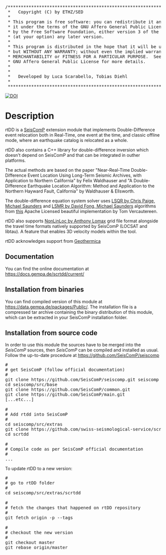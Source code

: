 <pre>
/***************************************************************************
 *   Copyright (C) by ETHZ/SED                                             *
 *                                                                         *
 * This program is free software: you can redistribute it and/or modify    *
 * it under the terms of the GNU Affero General Public License as published*
 * by the Free Software Foundation, either version 3 of the License, or    *
 * (at your option) any later version.                                     *
 *                                                                         *
 * This program is distributed in the hope that it will be useful,         *
 * but WITHOUT ANY WARRANTY; without even the implied warranty of          *
 * MERCHANTABILITY or FITNESS FOR A PARTICULAR PURPOSE.  See the           *
 * GNU Affero General Public License for more details.                     *
 *                                                                         *
 *                                                                         *
 *   Developed by Luca Scarabello, Tobias Diehl                            *
 *                                                                         *
 ***************************************************************************/
</pre>

[![DOI](https://zenodo.org/badge/246001157.svg)](https://zenodo.org/badge/latestdoi/246001157)

# Description

rtDD is a [SeisComP](<https://github.com/SeisComP>) extension module that implements Double-Difference event relocation both in Real-Time, one event at the time, and classic offline mode, where an earthquake catalog is relocated as a whole.

rtDD also contains a C++ library for double-difference inversion which doesn't depend on SeisComP and that can be integrated in outher platforms.

The actual methods are based on the paper "Near-Real-Time Double-Difference Event Location Using Long-Term Seismic Archives, with Application to Northern California" by Felix Waldhauser and "A Double-Difference Earthquake Location Algorithm: Method and Application to the Northern Hayward Fault, California" by Waldhauser & Ellsworth.

The double-difference equation system solver uses [LSQR by Chris Paige, Michael Saunders](<https://web.stanford.edu/group/SOL/software/lsqr/>) and [LSMR by David Fong, Michael Saunders](<https://web.stanford.edu/group/SOL/software/lsmr/>) algorithms from [this](<https://github.com/tvercaut/LSQR-cpp/>) Apache Licensed beautiful implementation by Tom Vercautereen.

rtDD also supports [NonLinLoc by Anthony Lomax](<http://alomax.free.fr/nlloc/>) grid file format alongside the travel time formats natively supported by SeisComP (LOCSAT and libtau). A feature that enables 3D velocity models within the tool.

rtDD acknowledges support from [Geothermica](http://www.geothermica.eu/)

## Documentation

You can find the online documentation at https://docs.gempa.de/scrtdd/current/

## Installation from binaries

You can find compiled version of this module at https://data.gempa.de/packages/Public/. The installation file is a compressed tar archive containing the binary distribution of this module, which can be extracted in your SeisComP installation folder.

## Installation from source code

In order to use this module the sources have to be merged into the *SeisComP* sources, then *SeisComP* can be compiled and installed as usual. Follow the up-to-date procedure at https://github.com/SeisComP/seiscomp

<pre>
#
# get SeisComP (follow official documentation)
#
git clone https://github.com/SeisComP/seiscomp.git seiscomp
cd seiscomp/src/base
git clone https://github.com/SeisComP/common.git
git clone https://github.com/SeisComP/main.git
[...etc...]

#
# Add rtdd into SeisComP
#
cd seiscomp/src/extras
git clone https://github.com/swiss-seismological-service/scrtdd.git
cd scrtdd

#
# Compile code as per SeisComP official documentation
#
...
</pre>

To update rtDD to a new version:

<pre>
#
# go to rtDD folder
#
cd seiscomp/src/extras/scrtdd

#
# fetch the changes that happened on rtDD repository
#
git fetch origin -p --tags

#
# checkout the new version
#
git checkout master
git rebase origin/master
</pre>


